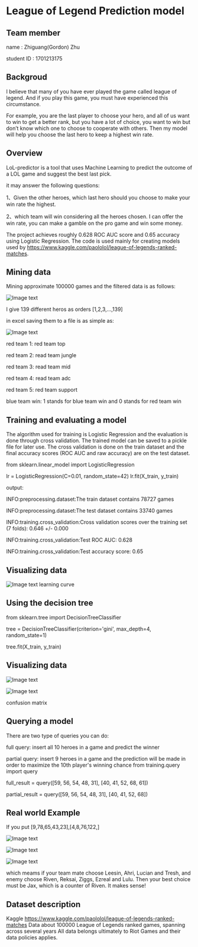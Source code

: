 # League of Legend Prediction model

## Team member
   
   name : Zhiguang(Gordon) Zhu 
   
   student ID : 1701213175
  
## Backgroud 
I believe that many of you have ever played the game called league of legend. And if you play this game, you must have experienced this circumstance.
   
   
For example, you are the last player to choose your hero, and all of us want to win to get a better rank, but you have a lot of choice, you want to win but don’t know which one to choose to cooperate with others. Then my model will help you choose the last hero to keep a highest win rate.

## Overview
LoL-predictor is a tool that uses Machine Learning to predict the outcome of a LOL game and suggest the best last pick. 

it may answer the following questions:

1、Given the other heroes, which last hero should you choose to make your win rate the highest.
      
2、which team will win considering all the heroes chosen. I can offer the win rate, you can make a gamble on the pro game and win some money.

The project achieves roughly 0.628 ROC AUC score and 0.65 accuracy using Logistic Regression. The code is used mainly for creating models used by https://www.kaggle.com/paololol/league-of-legends-ranked-matches.

## Mining data
Mining approximate 100000 games and the filtered data is as follows:

![Image text](https://github.com/zzg1994115/PHBS_TQFML/blob/master/Project/picture/1.JPG)

I give 139 different heros as orders [1,2,3,...,139]

in excel saving them to a file is as simple as:

![Image text](https://github.com/zzg1994115/PHBS_TQFML/blob/master/Project/picture/2.JPG)

red team 1: red team top 

red team 2: read team jungle

red team 3: read team mid

red team 4: read team adc

red team 5: red team support

blue team win: 1 stands for blue team win and 0 stands for red team win 
      
## Training and evaluating a model
The algorithm used for training is Logistic Regression and the evaluation is done through cross validation. The trained model can be saved to a pickle file for later use. The cross validation is done on the train dataset and the final accuracy scores (ROC AUC and raw accuracy) are on the test dataset.

from sklearn.linear_model import LogisticRegression

lr = LogisticRegression(C=0.01, random_state=42)
lr.fit(X_train, y_train)


output:

INFO:preprocessing.dataset:The train dataset contains 78727 games

INFO:preprocessing.dataset:The test dataset contains 33740 games

INFO:training.cross_validation:Cross validation scores over the training set (7 folds): 0.646 +/- 0.000

INFO:training.cross_validation:Test ROC AUC: 0.628

INFO:training.cross_validation:Test accuracy score: 0.65

## Visualizing data

![Image text](https://github.com/zzg1994115/PHBS_TQFML/blob/master/Project/picture/12.JPG)
                                       learning curve

## Using the decision tree

from sklearn.tree import DecisionTreeClassifier

tree = DecisionTreeClassifier(criterion='gini', 
                              max_depth=4, 
                              random_state=1)
                              
tree.fit(X_train, y_train)

## Visualizing data

![Image text](https://github.com/zzg1994115/PHBS_TQFML/blob/master/Project/picture/3.JPG)

![Image text](https://github.com/zzg1994115/PHBS_TQFML/blob/master/Project/picture/4.JPG)

confusion matrix

## Querying a model
There are two type of queries you can do:

full query: insert all 10 heroes in a game and predict the winner

partial query: insert 9 heroes in a game and the prediction will be made in order to maximize the 10th player's winning chance
from training.query import query

full_result = query([59, 56, 54, 48, 31],
                    [40, 41, 52, 68, 61])

partial_result = query([59, 56, 54, 48, 31],
                       [40, 41, 52, 68])
                      
## Real world Example 
If you put [9,78,65,43,23],[4,8,76,122,]

![Image text](https://github.com/zzg1994115/PHBS_TQFML/blob/master/Project/picture/5.JPG)

![Image text](https://github.com/zzg1994115/PHBS_TQFML/blob/master/Project/picture/7.JPG)

![Image text](https://github.com/zzg1994115/PHBS_TQFML/blob/master/Project/picture/6.JPG)


which meams if your team mate choose Leesin, Ahri, Lucian and Tresh, and enemy choose Riven, Reksai, Ziggs, Ezreal and Lulu. Then your best choice must be Jax, which is a counter of Riven. It makes sense!
 
## Dataset description
Kaggle https://www.kaggle.com/paololol/league-of-legends-ranked-matches
Data about 100000 League of Legends ranked games, spanning across several years
All data belongs ultimately to Riot Games and their data policies applies. 
